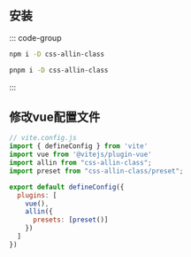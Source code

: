 
## 安装
::: code-group
```bash [npm]
npm i -D css-allin-class
```

```bash [pnpm]
pnpm i -D css-allin-class
```
:::
## 修改vue配置文件
```js
// vite.config.js
import { defineConfig } from 'vite'
import vue from '@vitejs/plugin-vue'
import allin from "css-allin-class";
import preset from "css-allin-class/preset";

export default defineConfig({
  plugins: [
    vue(),
    allin({
      presets: [preset()] 
    })
  ]
})
```